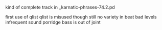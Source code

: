kind of complete track in _karnatic-phrases-74.2.pd

first use of qlist
qlist is misused though 
still no variety in beat
bad levels
infrequent sound porridge
bass is out of joint
